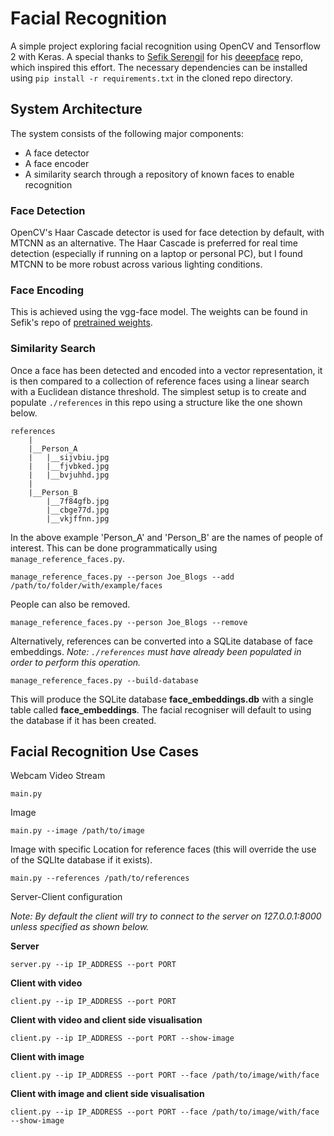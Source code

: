 # Facial Recognition

A simple project exploring facial recognition using OpenCV and Tensorflow 2 with Keras. A special thanks to [Sefik 
Serengil](https://github.com/serengil) for his [deeepface](https://github.com/serengil/deepface) repo, which inspired 
this effort. The necessary dependencies can be installed using ```pip install -r requirements.txt``` in the cloned repo 
directory.

## System Architecture
The system consists of the following major components:
* A face detector
* A face encoder
* A similarity search through a repository of known faces to enable recognition

### Face Detection
OpenCV's Haar Cascade detector is used for face detection by default, with MTCNN as an alternative. The Haar Cascade is
preferred for real time detection (especially if running on a laptop or personal PC), but I found MTCNN to be more 
robust across various lighting conditions.

### Face Encoding
This is achieved using the vgg-face model. The weights can be found in Sefik's repo of 
[pretrained weights](https://github.com/serengil/deepface_models/releases).

### Similarity Search
Once a face has been detected and encoded into a vector representation, it is then compared to a collection of reference 
faces using a linear search with a Euclidean distance threshold. The simplest setup is to create and populate 
```./references``` in this repo using a structure like the one shown below.
```
references
    |
    |__Person_A
    |   |__sijvbiu.jpg
    |   |__fjvbked.jpg
    |   |__bvjuhhd.jpg
    |
    |__Person_B
        |__7f84gfb.jpg
        |__cbge77d.jpg
        |__vkjffnn.jpg

```
In the above example 'Person_A' and 'Person_B' are the names of people of interest. This can be done programmatically
using ```manage_reference_faces.py```.
```
manage_reference_faces.py --person Joe_Blogs --add /path/to/folder/with/example/faces
```
People can also be removed.
```
manage_reference_faces.py --person Joe_Blogs --remove
```

Alternatively, references can be converted into a SQLite database of face embeddings.
*Note: ```./references``` must have already been populated in order to perform this operation.*
```
manage_reference_faces.py --build-database
```
This will produce the SQLite database **face_embeddings.db** with a single table called **face_embeddings**. The facial
recogniser will default to using the database if it has been created.

## Facial Recognition Use Cases
Webcam Video Stream 
```
main.py
```
Image
```
main.py --image /path/to/image
```
Image with specific Location for reference faces (this will override the use of the SQLIte database if it exists).
```
main.py --references /path/to/references
```
Server-Client configuration

*Note: By default the client will try to connect to the server on 127.0.0.1:8000 unless specified as shown below.*

**Server**
```
server.py --ip IP_ADDRESS --port PORT
```
**Client with video**
```
client.py --ip IP_ADDRESS --port PORT
```
**Client with video and client side visualisation**
```
client.py --ip IP_ADDRESS --port PORT --show-image
```
**Client with image**
```
client.py --ip IP_ADDRESS --port PORT --face /path/to/image/with/face
```
**Client with image and client side visualisation**
```
client.py --ip IP_ADDRESS --port PORT --face /path/to/image/with/face --show-image
```
